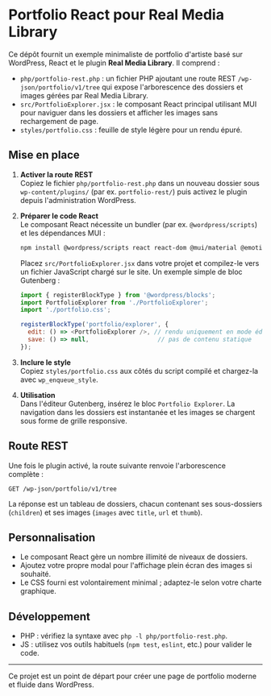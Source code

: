 # Portfolio React pour Real Media Library

Ce dépôt fournit un exemple minimaliste de portfolio d'artiste basé sur WordPress, React et le plugin **Real Media Library**. Il comprend :

- `php/portfolio-rest.php` : un fichier PHP ajoutant une route REST `/wp-json/portfolio/v1/tree` qui expose l'arborescence des dossiers et images gérées par Real Media Library.
- `src/PortfolioExplorer.jsx` : le composant React principal utilisant MUI pour naviguer dans les dossiers et afficher les images sans rechargement de page.
- `styles/portfolio.css` : feuille de style légère pour un rendu épuré.

## Mise en place

1. **Activer la route REST**  
   Copiez le fichier `php/portfolio-rest.php` dans un nouveau dossier sous `wp-content/plugins/` (par ex. `portfolio-rest/`) puis activez le plugin depuis l'administration WordPress.

2. **Préparer le code React**  
   Le composant React nécessite un bundler (par ex. `@wordpress/scripts`) et les dépendances MUI :
   ```bash
   npm install @wordpress/scripts react react-dom @mui/material @emotion/react @emotion/styled
   ```
   Placez `src/PortfolioExplorer.jsx` dans votre projet et compilez-le vers un fichier JavaScript chargé sur le site. Un exemple simple de bloc Gutenberg :
   ```javascript
   import { registerBlockType } from '@wordpress/blocks';
   import PortfolioExplorer from './PortfolioExplorer';
   import './portfolio.css';

   registerBlockType('portfolio/explorer', {
     edit: () => <PortfolioExplorer />, // rendu uniquement en mode édition
     save: () => null,                   // pas de contenu statique
   });
   ```

3. **Inclure le style**  
   Copiez `styles/portfolio.css` aux côtés du script compilé et chargez-la avec `wp_enqueue_style`.

4. **Utilisation**  
   Dans l'éditeur Gutenberg, insérez le bloc `Portfolio Explorer`. La navigation dans les dossiers est instantanée et les images se chargent sous forme de grille responsive.

## Route REST
Une fois le plugin activé, la route suivante renvoie l'arborescence complète :
```
GET /wp-json/portfolio/v1/tree
```
La réponse est un tableau de dossiers, chacun contenant ses sous-dossiers (`children`) et ses images (`images` avec `title`, `url` et `thumb`).

## Personnalisation
- Le composant React gère un nombre illimité de niveaux de dossiers.
- Ajoutez votre propre modal pour l'affichage plein écran des images si souhaité.
- Le CSS fourni est volontairement minimal ; adaptez-le selon votre charte graphique.

## Développement
- PHP : vérifiez la syntaxe avec `php -l php/portfolio-rest.php`.
- JS : utilisez vos outils habituels (`npm test`, `eslint`, etc.) pour valider le code.

---
Ce projet est un point de départ pour créer une page de portfolio moderne et fluide dans WordPress.
